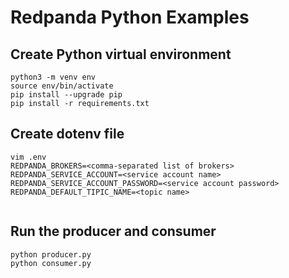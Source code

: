 # Redpanda Python Examples

## Create Python virtual environment

```shell
python3 -m venv env
source env/bin/activate
pip install --upgrade pip
pip install -r requirements.txt
```

## Create dotenv file

```shell
vim .env
REDPANDA_BROKERS=<comma-separated list of brokers>
REDPANDA_SERVICE_ACCOUNT=<service account name>
REDPANDA_SERVICE_ACCOUNT_PASSWORD=<service account password>
REDPANDA_DEFAULT_TIPIC_NAME=<topic name>


```

## Run the producer and consumer

```shell
python producer.py
python consumer.py
```
